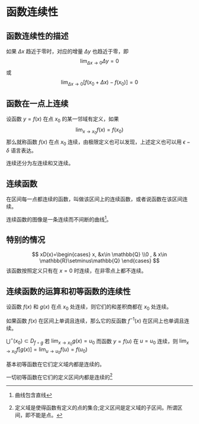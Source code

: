 # 函数连续性
## 函数连续性的描述
如果 $\Delta x$ 趋近于零时，对应的增量 $\Delta y$ 也趋近于零，即
$$
\lim_{\Delta x \to 0}\Delta y=0
$$
或
$$
\lim_{\Delta x \to 0}\left[ f(x_0+\Delta x)-f(x_0) \right]=0 
$$
## 函数在一点上连续
设函数 $y=f(x)$ 在点 $x_0$ 的某一邻域有定义，如果
$$
\lim_{x \to x_0}f(x)=f(x_0)
$$
那么就称函数 $f(x)$ 在点 $x_0$ 连续，由极限定义也可以发现，上述定义也可以用 $\epsilon-\delta$ 语言表达。

连续还分为左连续和又连续。
## 连续函数
在区间每一点都连续的函数，叫做该区间上的连续函数，或者说函数在该区间连续。

连续函数的图像是一条连续而不间断的曲线[^1]。
[^1]: 曲线包含直线
## 特别的情况
$$
xD(x)=\begin{cases} x, &x\in \mathbb{Q}  \\0 , & x\in \mathbb{R}\setminus\mathbb{Q} \end{cases}
$$
该函数按照定义只有在 $x=0$ 时连续，在非零点上都不连续。
## 连续函数的运算和初等函数的连续性
设函数 $f(x)$ 和 $g(x)$ 在点 $x_0$ 处连续，则它们的和差积商都在 $x_0$ 处连续。

如果函数 $f(x)$ 在区间上单调且连续，那么它的反函数 $f^{-1}(x)$ 在区间上也单调且连续。

$\displaystyle \bigcup^{\circ}(x_0)\subset D_{f\circ g}$ 若 $\lim_{x \to x_0}g(x)=u_0$ 而函数 $y=f(u)$ 在 $u=u_0$ 连续，则 $\lim_{x \to x_0}f\left[ g(x) \right] =\lim_{u \to u_0}f(u)=f(u_0)$

基本初等函数在它们定义域内都是连续的。

一切初等函数在它们的定义区间内都是连续的[^2]

[^2]: 定义域是使得函数有定义的点的集合;定义区间是定义域的子区间。所谓区间，即不能是点。